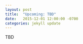 ```yaml
---
layout: post
title:  "Upcoming: TBD"
date:   2015-12-01 12:00:00 -0700
categories: jekyll update
---
```


TBD

